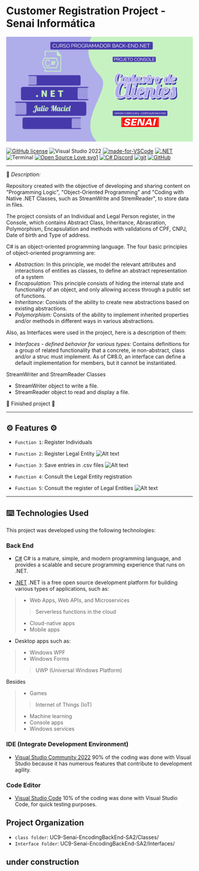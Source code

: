 # Customer Registration Project - Senai Informática

<img alt="Projeto Console" src="/Images/ImagemRepositorioGitHub.png">


[![GitHub license](https://img.shields.io/github/license/juliomaciel7/UC9-Senai-EncodingBackEnd-SA2)](https://github.com/juliomaciel7/UC9-Senai-EncodingBackEnd-SA2/blob/main/LICENSE.txt)
![Visual Studio 2022](https://badgen.net/badge/icon/visualstudio?icon=visualstudio&label)
[![made-for-VSCode](https://img.shields.io/badge/Made%20for-VSCode-1f425f.svg)](https://code.visualstudio.com/)
[![.NET](https://img.shields.io/badge/--512BD4?logo=.net&logoColor=ffffff)](https://dotnet.microsoft.com/)
![Terminal](https://badgen.net/badge/icon/terminal?icon=terminal&label)
[![Open Source Love svg1](https://badges.frapsoft.com/os/v1/open-source.svg?v=103)](https://github.com/ellerbrock/open-source-badges/)
[![C# Discord](https://badgen.net/discord/members/csharp)](https://discord.gg/csharp)
[![git](https://badgen.net/badge/icon/git?icon=git&label)](https://git-scm.com)
[![GitHub](https://badgen.net/badge/icon/github?icon=github&label)](https://github.com)

---
:rocket: *Description:*

Repository created with the objective of developing and sharing content on "Programming Logic", "Object-Oriented Programming" and "Coding with Native .NET Classes, such as StreamWrite and StremReader", to store data
in files.

The project consists of an Individual and Legal Person register, in the Console, which contains Abstract Class, Inheritance, Abrasration, Polymorphism, Encapsulation and methods with validations of CPF, CNPJ, Date of birth and Type of address.

C# is an object-oriented programming language. The four basic principles of object-oriented programming are:

+ *Abstraction:* In this principle, we model the relevant attributes and interactions of entities as classes, to define an abstract representation of a system
+ *Encapsulation:* This principle consists of hiding the internal state and functionality of an object, and only allowing access through a public set of functions.
+ *Inheritance*: Consists of the ability to create new abstractions based on existing abstractions.
+ *Polymorphism:* Consists of the ability to implement inherited properties and/or methods in different ways in various abstractions.

Also, as Interfaces were used in the project, here is a description of them:

+ *Interfaces - defined behavior for various types:* Contains definitions for a group of related functionality that a concrete, ie non-abstract, class and/or a struc must implement.
As of C#8.0, an interface can define a default implementation for members, but it cannot be instantiated.

StreamWriter and StreamReader Classes

+ StreamWriter object to write a file.
+ StreamReader object to read and display a file.

:construction: Finished project :construction:

---
## :gear: Features :gear:

- `Function 1`: Register Individuals
- `Function 2`: Register Legal Entity
 ![Alt text](../UC9-Senai-EncodingBackEnd-SA2/media/Funcionalidade1e2.gif)

- `Function 3`: Save entries in .csv files
  ![Alt text](../UC9-Senai-EncodingBackEnd-SA2/media/Funcionalidade3.gif)

- `Function 4`: Consult the Legal Entity registration
- `Function 5`: Consult the register of Legal Entities
 ![Alt text](../UC9-Senai-EncodingBackEnd-SA2/media/Funcionalidade4.gif)



---
## :keyboard: Technologies Used

This project was developed using the following technologies:

### Back End

+ [C#](https://docs.microsoft.com/pt-br/dotnet/csharp/)
C# is a mature, simple, and modern programming language, and provides a scalable and secure programming experience that runs on .NET.

+ [.NET](https://docs.microsoft.com/pt-br/dotnet/)
.NET is a free open source development platform for building various types of applications, such as:
>+ Web Apps, Web APIs, and Microservices
>> Serverless functions in the cloud
>+ Cloud-native apps
>+ Mobile apps
+ Desktop apps such as:
>+ Windows WPF
>+ Windows Forms
>> UWP (Universal Windows Platform)


Besides
>+ Games
>> Internet of Things (IoT)
>+ Machine learning
>+ Console apps
>+ Windows services

### IDE (Integrate Development Environment)
+ [Visual Studio Community 2022](https://visualstudio.microsoft.com/en-us/vs/community/)
90% of the coding was done with Visual Studio because it has numerous features that contribute to development agility.

### Code Editor
+ [Visual Studio Code](https://code.visualstudio.com/)
10% of the coding was done with Visual Studio Code, for quick testing purposes.

## Project Organization

+ `class folder`: UC9-Senai-EncodingBackEnd-SA2/Classes/
+ `Interface Folder`: UC9-Senai-EncodingBackEnd-SA2/Interfaces/



## under construction
